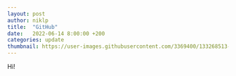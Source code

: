 ```yaml
---
layout: post
author: niklp
title:  "GitHub"
date:   2022-06-14 8:00:00 +200
categories: update
thumbnail: https://user-images.githubusercontent.com/3369400/133268513-5bfe2f93-4402-42c9-a403-81c9e86934b6.jpeg
---
```

Hi!